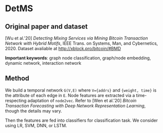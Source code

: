 # DetMS

## Original paper and dataset
\[Wu et al.'20\] *Detecting Mixing Services via Mining Bitcoin Transaction Network with Hybrid Motifs*, IEEE Trans. on Systems, Man, and Cybernetics, 2020.
Dataset avaliable at http://xblock.pro/bitcoin/#BMD

**Important keywords**: graph node classification, graph/node embedding, dynamic network, interaction network

## Method
We build a temporal network `G(V,E)` where `V={addrs}` and `{weight, time}` is the attribute of each edge in `E`. Node features are extracted via a time-respecting adaptation of `node2vec`. Refer to \[Wen et al.'20\] *Bitcoin Transaction Forecasting with Deep Network Representation Learning*, though the details may vary. 

Then the features are fed into classifiers for classification task. We consider using LR, SVM, DNN, or LSTM.
